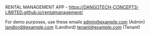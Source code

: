 RENTAL MANAGEMENT APP - https://DANGOTECH-CONCEPTS-LIMITED.github.io/rentalmanagement/
              
For demo purposes, use these emails
    admin@example.com (Admin)
    landlord@example.com (Landlord)
    tenant@example.com (Tenant)


             